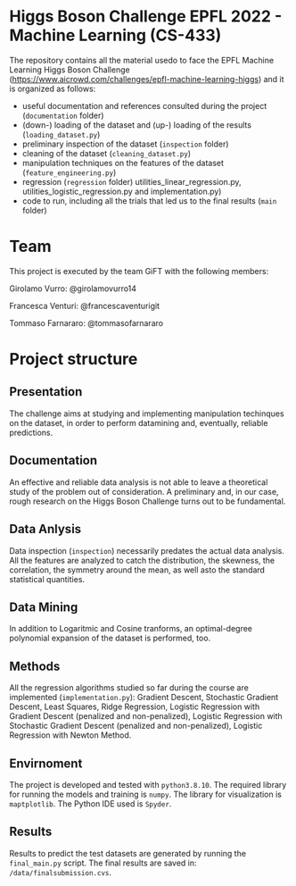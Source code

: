 # Higgs Boson Challenge EPFL 2022 - Machine Learning (CS-433)
The repository contains all the material usedo to face the EPFL Machine Learning Higgs Boson Challenge (https://www.aicrowd.com/challenges/epfl-machine-learning-higgs) and it is organized as follows:
 - useful documentation and references consulted during the project (`documentation` folder)
 - (down-) loading of the dataset and (up-) loading of the results (`loading_dataset.py`)
 - preliminary inspection of the dataset (`inspection` folder)
 - cleaning of the dataset (`cleaning_dataset.py`)
 - manipulation techniques on the features of the dataset (`feature_engineering.py`)
 - regression (`regression` folder) utilities_linear_regression.py, utilities_logistic_regression.py and implementation.py)
 - code to run, including all the trials that led us to the final results (`main` folder)

# Team
This project is executed by the team GiFT with the following members:

Girolamo Vurro: @girolamovurro14

Francesca Venturi: @francescaventurigit

Tommaso Farnararo: @tommasofarnararo


# Project structure

## Presentation
The challenge aims at studying and  implementing manipulation techinques on the dataset, in order to perform datamining and, eventually, reliable predictions.

## Documentation
An effective and reliable data analysis is not able to leave a theoretical study of the problem out of consideration. A preliminary and, in our case, rough research on the Higgs Boson Challenge turns out to be fundamental. 

## Data Anlysis
Data inspection (`inspection`) necessarily predates the actual data analysis. All the features are analyzed to catch the distribution, the skewness, the correlation, the symmetry around the mean, as well asto the standard statistical quantities.

## Data Mining
In addition to Logaritmic and Cosine tranforms, an optimal-degree polynomial expansion of the dataset is performed, too.

## Methods
All the regression algorithms studied so far during the course are implemented (`implementation.py`): Gradient Descent, Stochastic Gradient Descent, Least Squares, Ridge Regression, Logistic Regression with Gradient Descent (penalized and non-penalized), Logistic Regression with Stochastic Gradient Descent (penalized and non-penalized), Logistic Regression with Newton Method.

## Envirnoment
The project is developed and tested with `python3.8.10`. The required library for running the models and training is `numpy`. The library for visualization is `maptplotlib`. The Python IDE used is `Spyder`.

## Results
Results to predict the test datasets are generated by running the `final_main.py` script. The final results are saved in: `/data/finalsubmission.cvs`.

